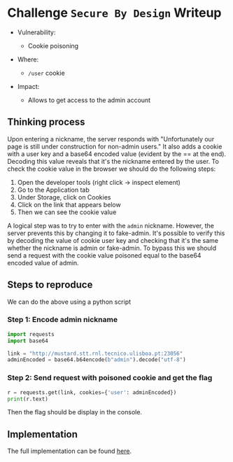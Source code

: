 # Challenge `Secure By Design` Writeup

- Vulnerability:
    - Cookie poisoning

- Where:
    - `/user` cookie

- Impact:
    - Allows to get access to the admin account

## Thinking process
Upon entering a nickname, the server responds with "Unfortunately our page is still under construction for non-admin users." It also adds a cookie with a user key and a base64 encoded value (evident by the == at the end). Decoding this value reveals that it's the nickname entered by the user. To check the cookie value in the browser we should do the following steps:
1. Open the developer tools (right click -> inspect element)
2. Go to the Application tab
3. Under Storage, click on Cookies
4. Click on the link that appears below
5. Then we can see the cookie value

A logical step was to try to enter with the `admin` nickname. However, the server prevents this by changing it to fake-admin. It's possible to verify this by decoding the value of cookie user key and checking that it's the same whether the nickname is admin or fake-admin. To bypass this we should send a request with the cookie value poisoned equal to the base64 encoded value of admin.

## Steps to reproduce
We can do the above using a python script

### Step 1: Encode admin nickname
```python
import requests
import base64

link = "http://mustard.stt.rnl.tecnico.ulisboa.pt:23056"
adminEncoded = base64.b64encode(b"admin").decode("utf-8")
```

### Step 2: Send request with poisoned cookie and get the flag
```python
r = requests.get(link, cookies={'user': adminEncoded})
print(r.text)
```
Then the flag should be display in the console.

## Implementation

The full implementation can be found [here](secure-by-design.py).